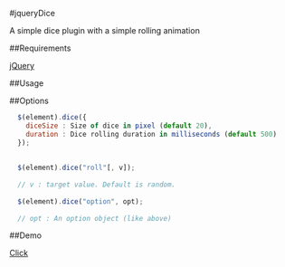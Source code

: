 #jqueryDice

A simple dice plugin with a simple rolling animation

##Requirements

[jQuery](http://jquery.com)

##Usage

  <div id='dice'></dice>
  <script>
    $(function(){
      $("#dice")
        .dice()
        .click(fucntion(){ $(this).dice("roll"); });
    });
  </script>

##Options
```javascript
  $(element).dice({
    diceSize : Size of dice in pixel (default 20),
    duration : Dice rolling duration in milliseconds (default 500)
  });
  
  
  $(element).dice("roll"[, v]);
  
  // v : target value. Default is random.
  
  $(element).dice("option", opt);
  
  // opt : An option object (like above)
```
##Demo

[Click](http://dev.lazygyu.net/test/dice/jqueryDice/example.html)
  
  
